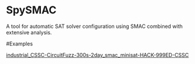 # SpySMAC
A tool for automatic SAT solver configuration using SMAC combined with extensive analysis.

#Examples

[industrial_CSSC-CircuitFuzz-300s-2day_smac_minisat-HACK-999ED-CSSC](http://aclib.net/spysmac/industrial_CSSC-CircuitFuzz-300s-2day_smac_minisat-HACK-999ED-CSSC)